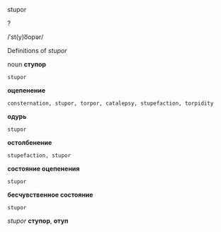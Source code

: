 stupor

?

/ˈst(y)o͞opər/

Definitions of _stupor_

noun
**ступор**

    stupor
**оцепенение**

    consternation, stupor, torpor, catalepsy, stupefaction, torpidity
**одурь**

    stupor
**остолбенение**

    stupefaction, stupor
**состояние оцепенения**

    stupor
**бесчувственное состояние**

    stupor

_stupor_
**ступор**, **отуп**
